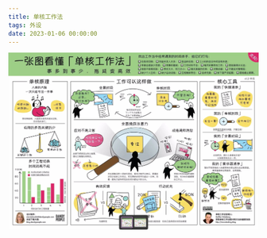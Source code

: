 ```yaml
---
title: 单核工作法
tags: 外设
date: 2023-01-06 00:00:00
---
```


![单核工作法](https://raw.githubusercontent.com/Xu-Hardy/image-host/master/image-20230213180300265.png)

